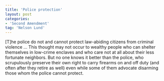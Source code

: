 ```yaml
---
title: 'Police protection'
layout: post
categories:
- 'Second Amendment'
tag: 'Nelson Lund'
---
```


\[T\]he police do not and cannot protect law-abiding citizens from criminal violence … This thought may not occur to wealthy people who can shelter themselves in low-crime enclaves and who care not at all about their less fortunate neighbors. But no one knows it better than the police, who scrupulously preserve their own right to carry firearms on and off duty (and often after they retire as well) even while some of them advocate disarming those whom the police cannot protect.